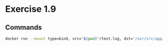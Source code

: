 # Exercise 1.9

## Commands
```bash
docker run --mount type=bind, src="$(pwd)"/text.log, dst="/usr/src/app/text.log" devopsdockeruh/simple-web-service
```

